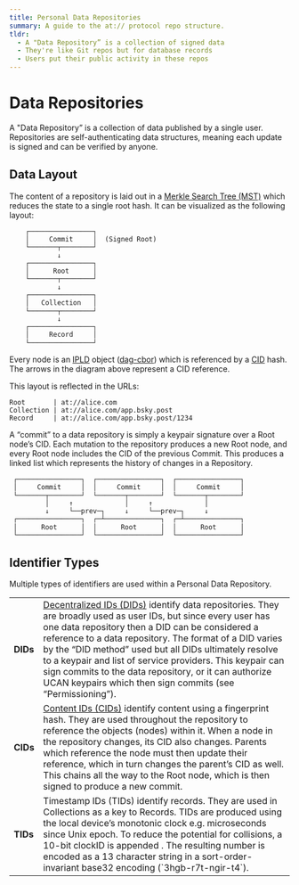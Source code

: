 ```yaml
---
title: Personal Data Repositories
summary: A guide to the at:// protocol repo structure.
tldr:
  - A "Data Repository” is a collection of signed data
  - They're like Git repos but for database records
  - Users put their public activity in these repos
---
```


# Data Repositories

A "Data Repository” is a collection of data published by a single user. Repositories are self-authenticating data structures, meaning each update is signed and can be verified by anyone.

## Data Layout

The content of a repository is laid out in a [Merkle Search Tree (MST)](https://hal.inria.fr/hal-02303490/document) which reduces the state to a single root hash. It can be visualized as the following layout:

<pre style="line-height: 1.2;"><code>    ┌────────────────┐
    │     Commit     │  (Signed Root)
    └───────┬────────┘
            ↓
    ┌────────────────┐
    │      Root      │
    └───────┬────────┘
            ↓
    ┌────────────────┐
    │   Collection   │
    └───────┬────────┘
            ↓
    ┌────────────────┐
    │     Record     │
    └────────────────┘
</code></pre>

Every node is an [IPLD](https://ipld.io/) object ([dag-cbor](https://ipld.io/docs/codecs/known/dag-cbor/)) which is referenced by a [CID](https://github.com/multiformats/cid) hash. The arrows in the diagram above represent a CID reference.

This layout is reflected in the URLs:

<pre><code>Root       | at://alice.com
Collection | at://alice.com/app.bsky.post
Record     | at://alice.com/app.bsky.post/1234
</code></pre>

A “commit” to a data repository is simply a keypair signature over a Root node’s CID. Each mutation to the repository produces a new Root node, and every Root node includes the CID of the previous Commit. This produces a linked list which represents the history of changes in a Repository.

<pre style="line-height: 1.2;"><code> ┌────────────────┐  ┌────────────────┐  ┌────────────────┐
 │     Commit     │  │     Commit     │  │     Commit     │
 └───────┬────────┘  └───────┬────────┘  └───────┬────────┘
         │     ↑             │     ↑             │
         ↓     └──prev─┐     ↓     └──prev─┐     ↓
 ┌────────────────┐  ┌─┴──────────────┐  ┌─┴──────────────┐
 │      Root      │  │      Root      │  │      Root      │
 └────────────────┘  └────────────────┘  └────────────────┘
</code></pre>

## Identifier Types

Multiple types of identifiers are used within a Personal Data Repository.

<table>
  <tr>
   <td><strong>DIDs</strong>
   </td>
   <td><a href="https://w3c.github.io/did-core/">Decentralized IDs (DIDs)</a> identify data repositories. They are broadly used as user IDs, but since every user has one data repository then a DID can be considered a reference to a data repository. The format of a DID varies by the “DID method” used but all DIDs ultimately resolve to a keypair and list of service providers. This keypair can sign commits to the data repository, or it can authorize UCAN keypairs which then sign commits (see “Permissioning”).
   </td>
  </tr>
  <tr>
   <td><strong>CIDs</strong>
   </td>
   <td><a href="https://github.com/multiformats/cid">Content IDs (CIDs)</a> identify content using a fingerprint hash. They are used throughout the repository to reference the objects (nodes) within it. When a node in the repository changes, its CID also changes. Parents which reference the node must then update their reference, which in turn changes the parent’s CID as well. This chains all the way to the Root node, which is then signed to produce a new commit.
   </td>
  </tr>
  <tr>
   <td><strong>TIDs</strong>
   </td>
   <td>Timestamp IDs (TIDs) identify records. They are used in Collections as a key to Records. TIDs are produced using the local device’s monotonic clock e.g. microseconds since Unix epoch. To reduce the potential for collisions, a 10-bit clockID is appended . The resulting number is encoded as a 13 character string in a sort-order-invariant base32 encoding (`3hgb-r7t-ngir-t4`).
   </td>
  </tr>
</table>
